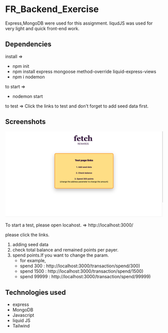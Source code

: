 # FR_Backend_Exercise

Express,MongoDB were used for this assignment. 
liqudJS was used for very light and quick front-end work.


## Dependencies
install =>
- npm init
- npm install express mongoose method-override liquid-express-views
- npm i nodemon

to start =>
- nodemon start

to test =>
Click the links to test and don't forget to add seed data first.

## Screenshots
![Test Page](img/TestHome.png)

To start a test, please open locahost.
=> http://localhost:3000/

please click the links.
1. adding seed data
2. check total balance and remained points per payer.
3. spend points.If you want to change the param.
   - for example,
   - spend 300 : http://localhost:3000/transaction/spend/300)
   - spend 1500 : http://localhost:3000/transaction/spend/1500)
   - spend 99999 : http://localhost:3000/transaction/spend/99999)


## Technologies used
- express 
- MongoDB
- Javascript 
- liquid JS 
- Tailwind 